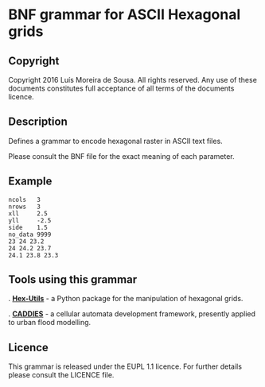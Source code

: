 BNF grammar for ASCII Hexagonal grids
=====================================


Copyright
--------------------------------------------------------------------------------------

Copyright 2016 Luís Moreira de Sousa. All rights reserved. 
Any use of these documents constitutes full acceptance of all terms of the 
documents licence.

Description
--------------------------------------------------------------------------------------

Defines a grammar to encode hexagonal raster in ASCII text files.

Please consult the BNF file for the exact meaning of each parameter.

Example
-------

```
ncols	3
nrows	3
xll		2.5
yll		-2.5
side	1.5
no_data	9999
23 24 23.2
24 24.2 23.7
24.1 23.8 23.3
```

Tools using this grammar
------------------------

. [**Hex-Utils**](https://github.com/ldesousa/hex-utils) - a Python package for the manipulation of hexagonal grids.

. [**CADDIES**](http://www.eawag.ch/en/department/sww/projects/caddies/) - a cellular automata development framework, presently applied to urban flood modelling.


Licence
--------------------------------------------------------------------------------------

This grammar is released under the EUPL 1.1 licence. For further details please 
consult the LICENCE file.

